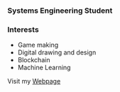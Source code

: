 ### Systems Engineering Student

### Interests

- Game making
- Digital drawing and design
- Blockchain
- Machine Learning

Visit my [Webpage](https://esmegl.github.io)

